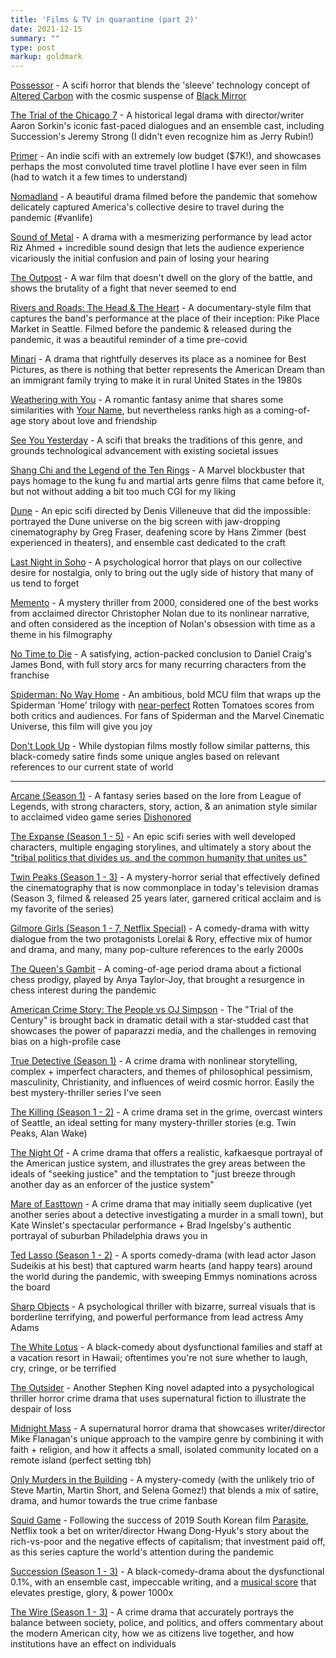 ```yaml
---
title: 'Films & TV in quarantine (part 2)'
date: 2021-12-15
summary: ""
type: post
markup: goldmark
---
```


[Possessor](https://www.imdb.com/title/tt5918982/) - A scifi horror that blends the 'sleeve' technology concept of [Altered Carbon](https://www.imdb.com/title/tt2261227/?ref_=nv_sr_srsg_0) with the cosmic suspense of [Black Mirror](https://www.imdb.com/title/tt2085059/?ref_=fn_al_tt_1)

[The Trial of the Chicago 7](https://www.imdb.com/title/tt1070874/?ref_=nv_sr_srsg_0) - A historical legal drama with director/writer Aaron Sorkin's iconic fast-paced dialogues and an ensemble cast, including Succession's Jeremy Strong (I didn't even recognize him as Jerry Rubin!)

[Primer](https://www.imdb.com/title/tt0390384/?ref_=nv_sr_srsg_0) - An indie scifi with an extremely low budget ($7K!), and showcases perhaps the most convoluted time travel plotline I have ever seen in film (had to watch it a few times to understand)

[Nomadland](https://www.imdb.com/title/tt9770150/?ref_=nv_sr_srsg_0) - A beautiful drama filmed before the pandemic that somehow delicately captured America's collective desire to travel during the pandemic (#vanlife)

[Sound of Metal](https://www.imdb.com/title/tt5363618/?ref_=nv_sr_srsg_0) - A drama with a mesmerizing performance by lead actor Riz Ahmed + incredible sound design that lets the audience experience vicariously the initial confusion and pain of losing your hearing

[The Outpost](https://www.imdb.com/title/tt3833480/?ref_=nv_sr_srsg_3) - A war film that doesn't dwell on the glory of the battle, and shows the brutality of a fight that never seemed to end

[Rivers and Roads: The Head & The Heart](https://www.amazon.com/Rivers-Roads-Heart-Place-Market/dp/B08T14X268) - A documentary-style film that captures the band's performance at the place of their inception: Pike Place Market in Seattle. Filmed before the pandemic & released during the pandemic, it was a beautiful reminder of a time pre-covid

[Minari](https://www.imdb.com/title/tt10633456/?ref_=nv_sr_srsg_0) - A drama that rightfully deserves its place as a nominee for Best Pictures, as there is nothing that better represents the American Dream than an immigrant family trying to make it in rural United States in the 1980s

[Weathering with You](https://www.imdb.com/title/tt9426210/?ref_=nv_sr_srsg_0) - A romantic fantasy anime that shares some similarities with [Your Name](https://www.imdb.com/title/tt5311514/?ref_=nv_sr_srsg_3), but nevertheless ranks high as a coming-of-age story about love and friendship

[See You Yesterday](https://www.imdb.com/title/tt8743064/?ref_=nv_sr_srsg_0) - A scifi that breaks the traditions of this genre, and grounds technological advancement with existing societal issues

[Shang Chi and the Legend of the Ten Rings](https://www.imdb.com/title/tt9376612/?ref_=nv_sr_srsg_0) - A Marvel blockbuster that pays homage to the kung fu and martial arts genre films that came before it, but not without adding a bit too much CGI for my liking

[Dune](https://www.imdb.com/title/tt1160419/?ref_=nv_sr_srsg_0) - An epic scifi directed by Denis Villeneuve that did the impossible: portrayed the Dune universe on the big screen with jaw-dropping cinematography by Greg Fraser, deafening score by Hans Zimmer (best experienced in theaters), and ensemble cast dedicated to the craft

[Last Night in Soho](https://www.imdb.com/title/tt9639470/?ref_=nv_sr_srsg_0) - A psychological horror that plays on our collective desire for nostalgia, only to bring out the ugly side of history that many of us tend to forget

[Memento](https://www.imdb.com/title/tt0209144/?ref_=nv_sr_srsg_0) - A mystery thriller from 2000, considered one of the best works from acclaimed director Christopher Nolan due to its nonlinear narrative, and often considered as the inception of Nolan's obsession with time as a theme in his filmography

[No Time to Die](https://www.imdb.com/title/tt2382320/?ref_=nv_sr_srsg_0) - A satisfying, action-packed conclusion to Daniel Craig's James Bond, with full story arcs for many recurring characters from the franchise

[Spiderman: No Way Home](https://www.imdb.com/title/tt10872600/?ref_=nv_sr_srsg_0) - An ambitious, bold MCU film that wraps up the Spiderman 'Home' trilogy with [near-perfect](https://www.rottentomatoes.com/m/spider_man_no_way_home) Rotten Tomatoes scores from both critics and audiences. For fans of Spiderman and the Marvel Cinematic Universe, this film will give you joy

[Don't Look Up](https://www.imdb.com/title/tt11286314/?ref_=nv_sr_srsg_0) - While dystopian films mostly follow similar patterns, this black-comedy satire finds some unique angles based on relevant references to our current state of world

---

[Arcane (Season 1)](https://www.imdb.com/title/tt11126994/) - A fantasy series based on the lore from League of Legends, with strong characters, story, action, & an animation style similar to acclaimed video game series [Dishonored](https://www.polygon.com/2012/10/17/3515608/arkanes-art-director-talks-about-the-art-of-dishonored#0)

[The Expanse (Season 1 - 5)](https://www.imdb.com/title/tt3230854/?ref_=nv_sr_srsg_0) - An epic scifi series with well developed characters, multiple engaging storylines, and ultimately a story about the ["tribal politics that divides us, and the common humanity that unites us"](https://youtu.be/wc_YSphqqdI?t=293)

[Twin Peaks (Season 1 - 3)](https://www.imdb.com/title/tt0098936/?ref_=nv_sr_srsg_0) - A mystery-horror serial that effectively defined the cinematography that is now commonplace in today's television dramas (Season 3, filmed & released 25 years later, garnered critical acclaim and is my favorite of the series)

[Gilmore Girls (Season 1 - 7, Netflix Special)](https://www.imdb.com/title/tt0238784/?ref_=nv_sr_srsg_0) - A comedy-drama with witty dialogue from the two protagonists Lorelai & Rory, effective mix of humor and drama, and many, many pop-culture references to the early 2000s

[The Queen's Gambit](https://www.imdb.com/title/tt10048342/?ref_=nv_sr_srsg_0) - A coming-of-age period drama about a fictional chess prodigy, played by Anya Taylor-Joy, that brought a resurgence in chess interest during the pandemic

[American Crime Story: The People vs OJ Simpson](https://www.imdb.com/find?q=american+crime+story&ref_=nv_sr_sm) - The "Trial of the Century" is brought back in dramatic detail with a star-studded cast that showcases the power of paparazzi media, and the challenges in removing bias on a high-profile case

[True Detective (Season 1)](https://www.imdb.com/title/tt2356777/?ref_=nv_sr_srsg_0) - A crime drama with nonlinear storytelling, complex + imperfect characters, and themes of philosophical pessimism, masculinity, Christianity, and influences of weird cosmic horror. Easily the best mystery-thriller series I've seen

[The Killing (Season 1 - 2)](https://www.imdb.com/title/tt1637727/?ref_=fn_al_tt_1) - A crime drama set in the grime, overcast winters of Seattle, an ideal setting for many mystery-thriller stories (e.g. Twin Peaks, Alan Wake)

[The Night Of](https://www.imdb.com/title/tt2401256/?ref_=nv_sr_srsg_0) - A crime drama that offers a realistic, kafkaesque portrayal of the American justice system, and illustrates the grey areas between the ideals of "seeking justice" and the temptation to "just breeze through another day as an enforcer of the justice system"

[Mare of Easttown](https://www.imdb.com/title/tt10155688/?ref_=nv_sr_srsg_0) - A crime drama that may initially seem duplicative (yet another series about a detective investigating a murder in a small town), but Kate Winslet's spectacular performance + Brad Ingelsby's  authentic portrayal of suburban Philadelphia draws you in

[Ted Lasso (Season 1 - 2)](https://www.imdb.com/title/tt10986410/?ref_=nv_sr_srsg_0) - A sports comedy-drama (with lead actor Jason Sudeikis at his best) that captured warm hearts (and happy tears) around the world during the pandemic, with sweeping Emmys nominations across the board

[Sharp Objects](https://www.imdb.com/title/tt2649356/?ref_=nv_sr_srsg_0) - A psychological thriller with bizarre, surreal visuals that is borderline terrifying, and powerful performance from lead actress Amy Adams

[The White Lotus](https://www.imdb.com/title/tt13406094/?ref_=nv_sr_srsg_0) - A black-comedy about dysfunctional families and staff at a vacation resort in Hawaii; oftentimes you're not sure whether to laugh, cry, cringe, or be terrified

[The Outsider](https://www.imdb.com/title/tt8550800/?ref_=nv_sr_srsg_0) - Another Stephen King novel adapted into a pysychological thriller horror crime drama that uses supernatural fiction to illustrate the despair of loss

[Midnight Mass](https://www.imdb.com/title/tt10574558/?ref_=nv_sr_srsg_0) - A supernatural horror drama that showcases writer/director Mike Flanagan's unique approach to the vampire genre by combining it with faith + religion, and how it affects a small, isolated community located on a remote island (perfect setting tbh)

[Only Murders in the Building](https://www.imdb.com/title/tt12851524/?ref_=nv_sr_srsg_0) - A mystery-comedy (with the unlikely trio of Steve Martin, Martin Short, and Selena Gomez!) that blends a mix of satire, drama, and humor towards the true crime fanbase

[Squid Game](https://www.imdb.com/title/tt10919420/?ref_=nv_sr_srsg_0) - Following the success of 2019 South Korean film [Parasite](https://www.imdb.com/title/tt6751668/?ref_=nv_sr_srsg_0), Netflix took a bet on writer/director Hwang Dong-Hyuk's story about the rich-vs-poor and the negative effects of capitalism; that investment paid off, as this series capture the world's attention during the pandemic

[Succession (Season 1 - 3)](https://www.imdb.com/title/tt7660850/?ref_=nv_sr_srsg_0) - A black-comedy-drama about the dysfunctional 0.1%, with an ensemble cast, impeccable writing, and a [musical score](https://www.youtube.com/watch?v=77PsqaWzwG0) that elevates prestige, glory, & power 1000x

[The Wire (Season 1 - 3)](https://www.imdb.com/title/tt0306414/?ref_=nv_sr_srsg_0) - A crime drama that accurately portrays the balance between society, police, and politics, and offers commentary about the modern American city, how we as citizens live together, and how institutions have an effect on individuals
